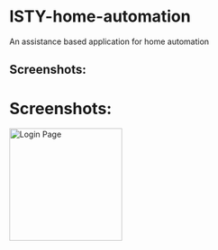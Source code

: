 # ISTY-home-automation
An assistance based application for home automation


## Screenshots:

# Screenshots:


<img src="https://github.com/shivumgrover/ISTY-home-automation/blob/master/Screenshots/q.jpeg" width="200" title="Login Page"> 
